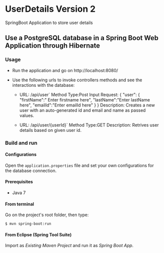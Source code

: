 # UserDetails Version 2
SpringBoot Application to store user details


## Use a PostgreSQL database in a Spring Boot Web Application through Hibernate


### Usage

- Run the application and go on http://localhost:8080/
- Use the following urls to invoke controllers methods and see the interactions with the database:
  
  * URL: /api/user`
	Method Type:Post
	Input Request:
		{
			"user":
			{
				"firstName":" Enter firstname here",
				"lastName":"Enter lastName here",
				"emailId":"Enter emailId here"
			}
		}
	Description:
				Creates a new user with an auto-generated id and email and name as passed values.
				
	
  * URL: /api/user/{userId}`
	Method Type:GET
	Description:
				Retrives user details based on given user id.
				

### Build and run

#### Configurations

Open the `application.properties` file and set your own configurations for the
database connection.

#### Prerequisites

- Java 7


#### From terminal

Go on the project's root folder, then type:

    $ mvn spring-boot:run

#### From Eclipse (Spring Tool Suite)

Import as *Existing Maven Project* and run it as *Spring Boot App*.
